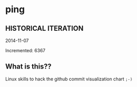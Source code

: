 # ping

## HISTORICAL ITERATION
2014-11-07

Incremented: 6367

## What is this?? 
Linux skills to hack the github commit visualization chart `;-)`
